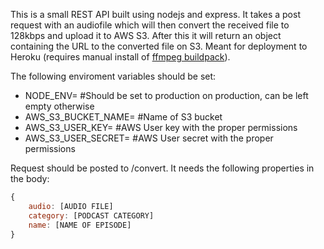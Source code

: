 This is a small REST API built using nodejs and express. It takes a post request with an audiofile which will then convert the received file to 128kbps and upload it to AWS S3. After this it will return an object containing the URL to the converted file on S3. Meant for deployment to Heroku (requires manual install of [ffmpeg buildpack](https://github.com/jonathanong/heroku-buildpack-ffmpeg-latest)).

The following enviroment variables should be set:

- NODE_ENV=  #Should be set to production on production, can be left empty otherwise
- AWS_S3_BUCKET_NAME=  #Name of S3 bucket
- AWS_S3_USER_KEY=  #AWS User key with the proper permissions
- AWS_S3_USER_SECRET=  #AWS User secret with the proper permissions

Request should be posted to /convert. It needs the following properties in the body:
```javascript
{
    audio: [AUDIO FILE]
    category: [PODCAST CATEGORY]
    name: [NAME OF EPISODE]
}
```
